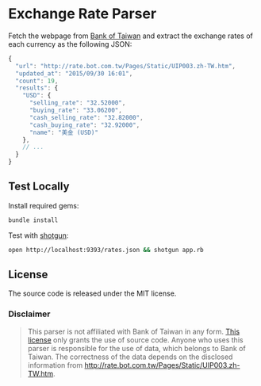 # Exchange Rate Parser

Fetch the webpage from [Bank of Taiwan](http://rate.bot.com.tw/Pages/Static/UIP003.zh-TW.htm) and extract the exchange rates of each currency as the following JSON:

```js
{
  "url": "http://rate.bot.com.tw/Pages/Static/UIP003.zh-TW.htm",
  "updated_at": "2015/09/30 16:01",
  "count": 19,
  "results": {
    "USD": {
      "selling_rate": "32.52000",
      "buying_rate": "33.06200",
      "cash_selling_rate": "32.82000",
      "cash_buying_rate": "32.92000",
      "name": "美金 (USD)"
    },
    // ...
  }
}
```

## Test Locally

Install required gems:

```sh
bundle install
```

Test with [shotgun](https://github.com/rtomayko/shotgun):

```sh
open http://localhost:9393/rates.json && shotgun app.rb
```

## License

The source code is released under the MIT license.

### Disclaimer

> This parser is not affiliated with Bank of Taiwan in any form. [This license](https://github.com/bcylin/exchange-rate-parser/blob/master/LICENSE) only grants the use of source code. Anyone who uses this parser is responsible for the use of data, which belongs to Bank of Taiwan. The correctness of the data depends on the disclosed information from <http://rate.bot.com.tw/Pages/Static/UIP003.zh-TW.htm>.
